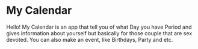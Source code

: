 # My Calendar
Hello! My Calendar is an app that tell you of what Day you have Period and gives information about yourself but basically for those couple that are sex devoted. You can also make an event, like Birthdays, Party and etc.
